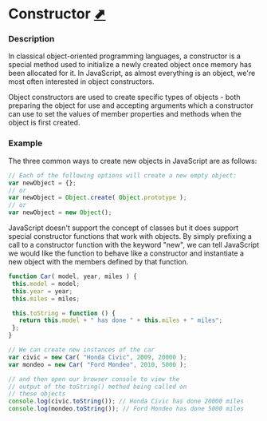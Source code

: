 # Constructor [⬈](https://addyosmani.com/resources/essentialjsdesignpatterns/book/#constructorpatternjavascript)

### Description
In classical object-oriented programming languages, a constructor is a special method used to initialize a newly created object once memory has been allocated for it. In JavaScript, as almost everything is an object, we're most often interested in object constructors.

Object constructors are used to create specific types of objects - both preparing the object for use and accepting arguments which a constructor can use to set the values of member properties and methods when the object is first created.

### Example
The three common ways to create new objects in JavaScript are as follows:
```javascript
// Each of the following options will create a new empty object:
var newObject = {};
// or
var newObject = Object.create( Object.prototype );
// or
var newObject = new Object();
```

 JavaScript doesn't support the concept of classes but it does support special constructor functions that work with objects. By simply prefixing a call to a constructor function with the keyword "new", we can tell JavaScript we would like the function to behave like a constructor and instantiate a new object with the members defined by that function.
 ```javascript
 function Car( model, year, miles ) {
  this.model = model;
  this.year = year;
  this.miles = miles;
 
  this.toString = function () {
    return this.model + " has done " + this.miles + " miles";
  };
}

// We can create new instances of the car
var civic = new Car( "Honda Civic", 2009, 20000 );
var mondeo = new Car( "Ford Mondeo", 2010, 5000 );
 
// and then open our browser console to view the
// output of the toString() method being called on
// these objects
console.log(civic.toString()); // Honda Civic has done 20000 miles
console.log(mondeo.toString()); // Ford Mondeo has done 5000 miles
 ```
